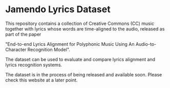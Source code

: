 # Jamendo Lyrics Dataset

This repository contains a collection of Creative Commons (CC) music together with lyrics whose words are time-aligned to the audio, released as part of the paper

"End-to-end Lyrics Alignment for Polyphonic Music Using An Audio-to-Character Recognition Model".

The dataset can be used to evaluate and compare lyrics alignment and lyrics recognition systems.

The dataset is in the process of being released and available soon. Please check this website at a later point.
